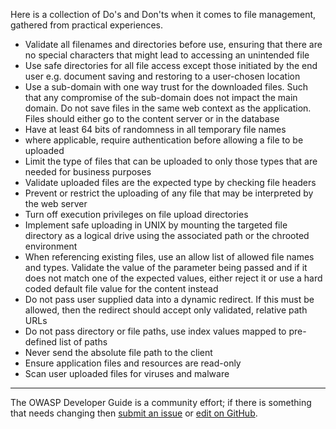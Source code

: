 Here is a collection of Do's and Don'ts when it comes to file management, gathered from practical experiences.

* Validate all filenames and directories before use, ensuring that there are no special characters
    that might lead to accessing an unintended file
* Use safe directories for all file access except those initiated by the end user
    e.g. document saving and restoring to a user-chosen location
* Use a sub-domain with one way trust for the downloaded files.
    Such that any compromise of the sub-domain does not impact the main domain.
    Do not save files in the same web context as the application.
    Files should either go to the content  server or in the database
* Have at least 64 bits of randomness in all temporary file names
* where applicable, require authentication before allowing a file to be uploaded
* Limit the type of files that can be uploaded to only those types that are needed for business purposes
* Validate uploaded files are the expected type by checking file headers
* Prevent or restrict the uploading of any file that may be interpreted by the web server
* Turn off execution privileges on file upload directories
* Implement safe uploading in UNIX by mounting the targeted file directory as a logical drive
    using the associated path or the chrooted environment
* When referencing existing files, use an allow list of allowed file names and types.
    Validate the value of the parameter being passed and if it does not match one of the expected values,
    either reject it or use a hard coded default file value for the content instead
* Do not pass user supplied data into a dynamic redirect.
    If this must be allowed, then the redirect should accept only validated, relative path URLs
* Do not pass directory or file paths, use index values mapped to pre-defined list of paths
* Never send the absolute file path to the client
* Ensure application files and resources are read-only
* Scan user uploaded files for viruses and malware

----

The OWASP Developer Guide is a community effort; if there is something that needs changing
then [submit an issue][issue140107] or [edit on GitHub][edit140107].

[edit140107]: https://github.com/OWASP/DevGuide/blob/main/docs/en/12-appendices/01-implementation-dos-donts/07-file-management.md
[issue140107]: https://github.com/OWASP/DevGuide/issues/new?labels=enhancement&template=request.md&title=Update:%20/12-appendices/01-implementation-dos-donts/07-file-management
